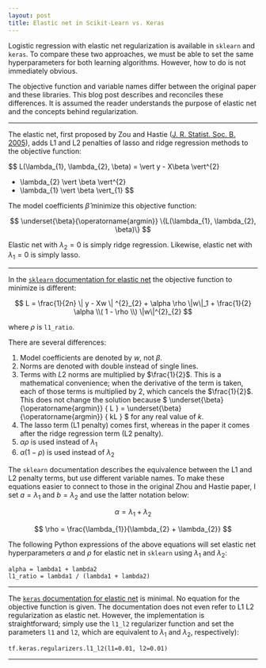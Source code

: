 ```yaml
---
layout: post
title: Elastic net in Scikit-Learn vs. Keras
---
```


Logistic regression with elastic net regularization is available in `sklearn` and `keras`. To compare these two approaches, we must be able to set the same hyperparameters for both learning algorithms. However, how to do is not immediately obvious.

The objective function and variable names differ between the original paper and these libraries. This blog post describes and reconciles these differences. It is assumed the reader understands the purpose of elastic net and the concepts behind regularization.

---

The elastic net, first proposed by Zou and Hastie ([J. R. Statist. Soc. B. 2005](http://web.stanford.edu/~hastie/Papers/B67.2%20(2005)%20301-320%20Zou%20&%20Hastie.pdf)), adds L1 and L2 penalties of lasso and ridge regression methods to the objective function:

$$
L(\lambda_{1}, \lambda_{2}, \beta) = 
\vert y - X\beta \vert^{2}
+ \lambda_{2} \vert \beta \vert^{2}
+ \lambda_{1} \vert \beta \vert_{1}
$$

The model coefficients $\hat{\beta}$ minimize this objective function:

$$
\underset{\beta}{\operatorname{argmin}} \{L(\lambda_{1}, \lambda_{2}, \beta)\}
$$


Elastic net with $\lambda_{2}=0$ is simply ridge regression. Likewise, elastic net with $\lambda_{1}=0$ is simply lasso.

---

In the [`sklearn` documentation for elastic net](https://scikit-learn.org/stable/modules/generated/sklearn.linear_model.ElasticNet.html) the objective function to minimize is different:

$$ L = \frac{1}{2n} \| y - Xw \| ^{2}_{2} + \alpha \rho \|w\|_1 + \frac{1}{2} \alpha \\( 1 - \rho \\) \|w\|^{2}_{2} $$

where $\rho$ is `l1_ratio`.

There are several differences:

1. Model coefficients are denoted by $w$, not $\beta$.
1. Norms are denoted with double instead of single lines.
1. Terms with $L2$ norms are multiplied by $\frac{1}{2}$. This is a mathematical convenience; when the derivative of the term is taken, each of those terms is multiplied by $2$, which cancels the $\frac{1}{2}$. This does not change the solution because 
$ \underset{\beta}{\operatorname{argmin}} \{ L \} = \underset{\beta}{\operatorname{argmin}} \{ kL \} $ for any real value of $k$.
1. The lasso term (L1 penalty) comes first, whereas in the paper it comes after the ridge regression term (L2 penalty).
1. $\alpha \rho$ is used instead of $\lambda_{1}$
1. $\alpha (1-\rho)$ is used instead of $\lambda_{2}$

The `sklearn` documentation describes the equivalence between the L1 and L2 penalty terms, but use different variable names. To make these equations easier to connect to those in the original Zhou and Hastie paper, I set $a=\lambda_{1}$ and $b=\lambda_{2}$ and use the latter notation below:

$$ \alpha = \lambda_{1} + \lambda_{2} $$

$$ \rho = \frac{\lambda_{1}}{\lambda_{2} + \lambda_{2}} $$

The following Python expressions of the above equations will set elastic net hyperparameters $\alpha$ and $\rho$ for elastic net in `sklearn` using $\lambda_{1}$ and $\lambda_{2}$:


```
alpha = lambda1 + lambda2 
l1_ratio = lambda1 / (lambda1 + lambda2)
```

---

The [`keras` documentation for elastic net](https://keras.io/api/layers/regularizers/#l1l2-function) is minimal. No equation for the objective function is given. The documentation does not even refer to L1 L2 regularization as elastic net. However, the implementation is straightforward; simply use the `l1_l2` regularizer function and set the parameters `l1` and `l2`, which are equivalent to $\lambda_{1}$ and $\lambda_{2}$, respectively):

```
tf.keras.regularizers.l1_l2(l1=0.01, l2=0.01)
```

---

[^1]: 
